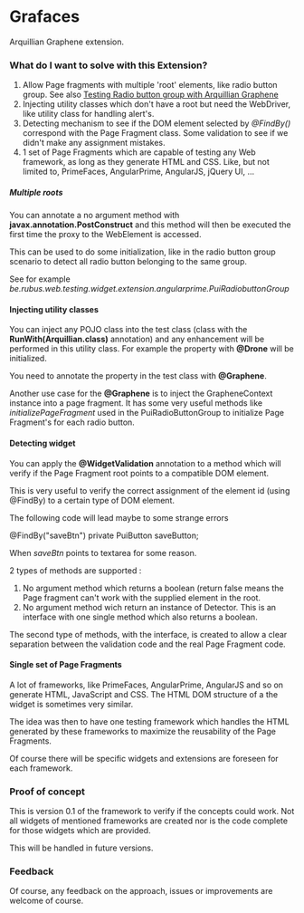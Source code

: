 Grafaces
========

Arquillian Graphene extension.

### What do I want to solve with this Extension?

1. Allow Page fragments with multiple 'root' elements, like radio button group.  See also [Testing Radio button group with Arquillian Graphene](http://statelessprime.blogspot.be/2014/03/testing-radio-button-group-with.html)
2. Injecting utility classes which don't have a root but need the WebDriver, like utility class for handling alert's.
3. Detecting mechanism to see if the DOM element selected by _@FindBy()_ correspond with the Page Fragment class. Some validation to see if we didn't make any assignment mistakes.
4. 1 set of Page Fragments which are capable of testing any Web framework, as long as they generate HTML and CSS.  Like, but not limited to, PrimeFaces, AngularPrime, AngularJS, jQuery UI, ...


##### Multiple roots

You can annotate a no argument method with __javax.annotation.PostConstruct__ and this method will then be executed the first time the proxy to the WebElement is accessed.

This can be used to do some initialization, like in the radio button group scenario to detect all radio button belonging to the same group.

See for example _be.rubus.web.testing.widget.extension.angularprime.PuiRadiobuttonGroup_

#### Injecting utility classes

You can inject any POJO class into the test class (class with the __RunWith(Arquillian.class)__ annotation) and any enhancement will be performed in this utility class.  For example the property with __@Drone__ will be initialized.

You need to annotate the property in the test class with __@Graphene__.

Another use case for the __@Graphene__ is to inject the GrapheneContext instance into a page fragment.  It has some very useful methods like _initializePageFragment_ used in the PuiRadioButtonGroup to initialize Page Fragment's for each radio button.

#### Detecting widget

You can apply the __@WidgetValidation__ annotation to a method which will verify if the Page Fragment root points to a compatible DOM element.

This is very useful to verify the correct assignment of the element id (using @FindBy) to a certain type of DOM element.

The following code will lead maybe to some strange errors

@FindBy("saveBtn")
private PuiButton saveButton;

When _saveBtn_ points to textarea for some reason.

2 types of methods are supported :

1. No argument method which returns a boolean (return false means the Page fragment can't work with the supplied element in the root.
2. No argument method wich return an instance of Detector.  This is an interface with one single method which also returns a boolean.

The second type of methods, with the interface, is created to allow a clear separation between the validation code and the real Page Fragment code.

#### Single set of Page Fragments

A lot of frameworks, like PrimeFaces, AngularPrime, AngularJS and so on generate HTML, JavaScript and CSS. The HTML DOM structure of a the widget is sometimes very similar.

The idea was then to have one testing framework which handles the HTML generated by these frameworks to maximize the reusability of the Page Fragments.

Of course there will be specific widgets and extensions are foreseen for each framework.

### Proof of concept

This is version 0.1 of the framework to verify if the concepts could work. Not all widgets of mentioned frameworks are created nor is the code complete for those widgets which are provided.

This will be handled in future versions.

### Feedback

Of course, any feedback on the approach, issues or improvements are welcome of course.

